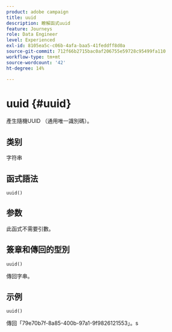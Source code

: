 ```yaml
---
product: adobe campaign
title: uuid
description: 瞭解函式uuid
feature: Journeys
role: Data Engineer
level: Experienced
exl-id: 8105ea5c-c06b-4afa-baa5-41feddff8d0a
source-git-commit: 712f66b2715bac0af206755e59728c95499fa110
workflow-type: tm+mt
source-wordcount: '42'
ht-degree: 14%

---
```


# uuid {#uuid}

產生隨機UUID （通用唯一識別碼）。

## 类别

字符串

## 函式語法

`uuid()`

## 参数

此函式不需要引數。

## 簽章和傳回的型別

`uuid()`

傳回字串。

## 示例

`uuid()`

傳回「79e70b7f-8a85-400b-97a1-9f9826121553」。s
